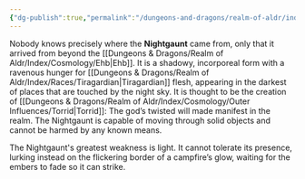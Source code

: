 ```yaml
---
{"dg-publish":true,"permalink":"/dungeons-and-dragons/realm-of-aldr/index/monsters/nightgaunt/"}
---
```


Nobody knows precisely where the **Nightgaunt** came from, only that it arrived from beyond the [[Dungeons & Dragons/Realm of Aldr/Index/Cosmology/Ehb\|Ehb]]. It is a shadowy, incorporeal form with a ravenous hunger for [[Dungeons & Dragons/Realm of Aldr/Index/Races/Tiragardian\|Tiragardian]] flesh, appearing in the darkest of places that are touched by the night sky. It is thought to be the creation of [[Dungeons & Dragons/Realm of Aldr/Index/Cosmology/Outer Influences/Torrid\|Torrid]]: The god’s twisted will made manifest in the realm. The Nightgaunt is capable of moving through solid objects and cannot be harmed by any known means.

The Nightgaunt's greatest weakness is light. It cannot tolerate its presence, lurking instead on the flickering border of a campfire’s glow, waiting for the embers to fade so it can strike.